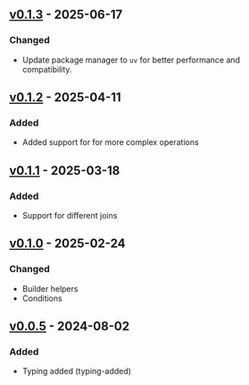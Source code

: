 ## [v0.1.3](https://pypi.org/project/amsdal-glue-sql-parser/0.1.3/) - 2025-06-17

### Changed

- Update package manager to `uv` for better performance and compatibility.

## [v0.1.2](https://pypi.org/project/amsdal-glue-sql-parser/0.1.2/) - 2025-04-11

### Added

- Added support for for more complex operations

## [v0.1.1](https://pypi.org/project/amsdal-glue-sql-parser/0.1.1/) - 2025-03-18

### Added

- Support for different joins


## [v0.1.0](https://pypi.org/project/amsdal-glue-sql-parser/0.1.0/) - 2025-02-24

### Changed

- Builder helpers
- Conditions

## [v0.0.5](https://pypi.org/project/amsdal-glue-sql-parser/0.0.5/) - 2024-08-02


### Added

- Typing added (typing-added)
